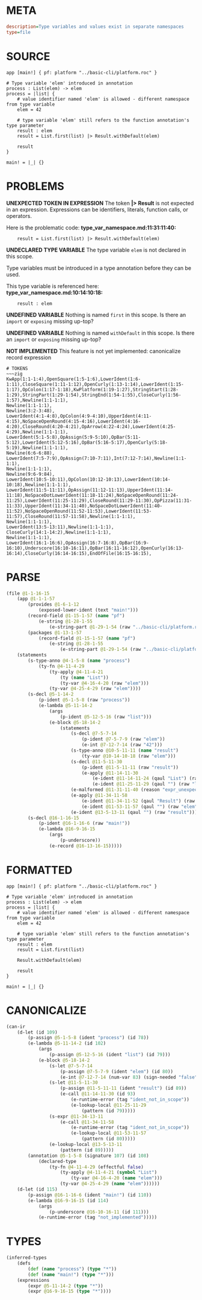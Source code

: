 # META
~~~ini
description=Type variables and values exist in separate namespaces
type=file
~~~
# SOURCE
~~~roc
app [main!] { pf: platform "../basic-cli/platform.roc" }

# Type variable 'elem' introduced in annotation
process : List(elem) -> elem
process = |list| {
    # value identifier named 'elem' is allowed - different namespace from type variable
    elem = 42

    # type variable 'elem' still refers to the function annotation's type parameter
    result : elem
    result = List.first(list) |> Result.withDefault(elem)

    result
}

main! = |_| {}
~~~
# PROBLEMS
**UNEXPECTED TOKEN IN EXPRESSION**
The token **|> Result** is not expected in an expression.
Expressions can be identifiers, literals, function calls, or operators.

Here is the problematic code:
**type_var_namespace.md:11:31:11:40:**
```roc
    result = List.first(list) |> Result.withDefault(elem)
```


**UNDECLARED TYPE VARIABLE**
The type variable ``elem`` is not declared in this scope.

Type variables must be introduced in a type annotation before they can be used.

This type variable is referenced here:
**type_var_namespace.md:10:14:10:18:**
```roc
    result : elem
```


**UNDEFINED VARIABLE**
Nothing is named `first` in this scope.
Is there an `import` or `exposing` missing up-top?

**UNDEFINED VARIABLE**
Nothing is named `withDefault` in this scope.
Is there an `import` or `exposing` missing up-top?

**NOT IMPLEMENTED**
This feature is not yet implemented: canonicalize record expression


~~~
# TOKENS
~~~zig
KwApp(1:1-1:4),OpenSquare(1:5-1:6),LowerIdent(1:6-1:11),CloseSquare(1:11-1:12),OpenCurly(1:13-1:14),LowerIdent(1:15-1:17),OpColon(1:17-1:18),KwPlatform(1:19-1:27),StringStart(1:28-1:29),StringPart(1:29-1:54),StringEnd(1:54-1:55),CloseCurly(1:56-1:57),Newline(1:1-1:1),
Newline(1:1-1:1),
Newline(3:2-3:48),
LowerIdent(4:1-4:8),OpColon(4:9-4:10),UpperIdent(4:11-4:15),NoSpaceOpenRound(4:15-4:16),LowerIdent(4:16-4:20),CloseRound(4:20-4:21),OpArrow(4:22-4:24),LowerIdent(4:25-4:29),Newline(1:1-1:1),
LowerIdent(5:1-5:8),OpAssign(5:9-5:10),OpBar(5:11-5:12),LowerIdent(5:12-5:16),OpBar(5:16-5:17),OpenCurly(5:18-5:19),Newline(1:1-1:1),
Newline(6:6-6:88),
LowerIdent(7:5-7:9),OpAssign(7:10-7:11),Int(7:12-7:14),Newline(1:1-1:1),
Newline(1:1-1:1),
Newline(9:6-9:84),
LowerIdent(10:5-10:11),OpColon(10:12-10:13),LowerIdent(10:14-10:18),Newline(1:1-1:1),
LowerIdent(11:5-11:11),OpAssign(11:12-11:13),UpperIdent(11:14-11:18),NoSpaceDotLowerIdent(11:18-11:24),NoSpaceOpenRound(11:24-11:25),LowerIdent(11:25-11:29),CloseRound(11:29-11:30),OpPizza(11:31-11:33),UpperIdent(11:34-11:40),NoSpaceDotLowerIdent(11:40-11:52),NoSpaceOpenRound(11:52-11:53),LowerIdent(11:53-11:57),CloseRound(11:57-11:58),Newline(1:1-1:1),
Newline(1:1-1:1),
LowerIdent(13:5-13:11),Newline(1:1-1:1),
CloseCurly(14:1-14:2),Newline(1:1-1:1),
Newline(1:1-1:1),
LowerIdent(16:1-16:6),OpAssign(16:7-16:8),OpBar(16:9-16:10),Underscore(16:10-16:11),OpBar(16:11-16:12),OpenCurly(16:13-16:14),CloseCurly(16:14-16:15),EndOfFile(16:15-16:15),
~~~
# PARSE
~~~clojure
(file @1-1-16-15
	(app @1-1-1-57
		(provides @1-6-1-12
			(exposed-lower-ident (text "main!")))
		(record-field @1-15-1-57 (name "pf")
			(e-string @1-28-1-55
				(e-string-part @1-29-1-54 (raw "../basic-cli/platform.roc"))))
		(packages @1-13-1-57
			(record-field @1-15-1-57 (name "pf")
				(e-string @1-28-1-55
					(e-string-part @1-29-1-54 (raw "../basic-cli/platform.roc"))))))
	(statements
		(s-type-anno @4-1-5-8 (name "process")
			(ty-fn @4-11-4-29
				(ty-apply @4-11-4-21
					(ty (name "List"))
					(ty-var @4-16-4-20 (raw "elem")))
				(ty-var @4-25-4-29 (raw "elem"))))
		(s-decl @5-1-14-2
			(p-ident @5-1-5-8 (raw "process"))
			(e-lambda @5-11-14-2
				(args
					(p-ident @5-12-5-16 (raw "list")))
				(e-block @5-18-14-2
					(statements
						(s-decl @7-5-7-14
							(p-ident @7-5-7-9 (raw "elem"))
							(e-int @7-12-7-14 (raw "42")))
						(s-type-anno @10-5-11-11 (name "result")
							(ty-var @10-14-10-18 (raw "elem")))
						(s-decl @11-5-11-30
							(p-ident @11-5-11-11 (raw "result"))
							(e-apply @11-14-11-30
								(e-ident @11-14-11-24 (qaul "List") (raw ".first"))
								(e-ident @11-25-11-29 (qaul "") (raw "list"))))
						(e-malformed @11-31-11-40 (reason "expr_unexpected_token"))
						(e-apply @11-34-11-58
							(e-ident @11-34-11-52 (qaul "Result") (raw ".withDefault"))
							(e-ident @11-53-11-57 (qaul "") (raw "elem")))
						(e-ident @13-5-13-11 (qaul "") (raw "result"))))))
		(s-decl @16-1-16-15
			(p-ident @16-1-16-6 (raw "main!"))
			(e-lambda @16-9-16-15
				(args
					(p-underscore))
				(e-record @16-13-16-15)))))
~~~
# FORMATTED
~~~roc
app [main!] { pf: platform "../basic-cli/platform.roc" }

# Type variable 'elem' introduced in annotation
process : List(elem) -> elem
process = |list| {
	# value identifier named 'elem' is allowed - different namespace from type variable
	elem = 42

	# type variable 'elem' still refers to the function annotation's type parameter
	result : elem
	result = List.first(list)
	
	Result.withDefault(elem)

	result
}

main! = |_| {}
~~~
# CANONICALIZE
~~~clojure
(can-ir
	(d-let (id 109)
		(p-assign @5-1-5-8 (ident "process") (id 78))
		(e-lambda @5-11-14-2 (id 102)
			(args
				(p-assign @5-12-5-16 (ident "list") (id 79)))
			(e-block @5-18-14-2
				(s-let @7-5-7-14
					(p-assign @7-5-7-9 (ident "elem") (id 80))
					(e-int @7-12-7-14 (num-var 83) (sign-needed "false") (bits-needed "7") (value "42") (id 83)))
				(s-let @11-5-11-30
					(p-assign @11-5-11-11 (ident "result") (id 89))
					(e-call @11-14-11-30 (id 93)
						(e-runtime-error (tag "ident_not_in_scope"))
						(e-lookup-local @11-25-11-29
							(pattern (id 79)))))
				(s-expr @11-34-13-11
					(e-call @11-34-11-58
						(e-runtime-error (tag "ident_not_in_scope"))
						(e-lookup-local @11-53-11-57
							(pattern (id 80)))))
				(e-lookup-local @13-5-13-11
					(pattern (id 89)))))
		(annotation @5-1-5-8 (signature 107) (id 108)
			(declared-type
				(ty-fn @4-11-4-29 (effectful false)
					(ty-apply @4-11-4-21 (symbol "List")
						(ty-var @4-16-4-20 (name "elem")))
					(ty-var @4-25-4-29 (name "elem"))))))
	(d-let (id 115)
		(p-assign @16-1-16-6 (ident "main!") (id 110))
		(e-lambda @16-9-16-15 (id 114)
			(args
				(p-underscore @16-10-16-11 (id 111)))
			(e-runtime-error (tag "not_implemented")))))
~~~
# TYPES
~~~clojure
(inferred-types
	(defs
		(def (name "process") (type "*"))
		(def (name "main!") (type "*")))
	(expressions
		(expr @5-11-14-2 (type "*"))
		(expr @16-9-16-15 (type "*"))))
~~~